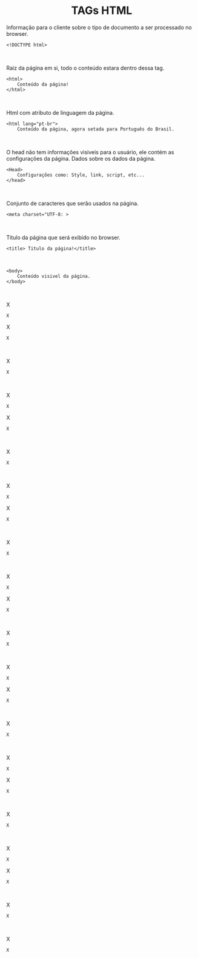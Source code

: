 <h1 style ="text-align: center;">TAGs HTML</h1>
  

Informação para o cliente sobre o tipo de documento a ser processado no browser.
```
<!DOCTYPE html>
```
<br>

Raiz da página em si, todo o conteúdo estara dentro dessa tag.
```
<html>
    Conteúdo da página!
</html>
```
<br>

Html com atributo de linguagem da página.
```
<html lang="pt-br">
    Conteúdo da página, agora setada para Português do Brasil.
```
<br>

O head não tem informações visiveis para o usuário, ele contém as configurações da página. Dados sobre os dados da página.
```
<Head>
    Configurações como: Style, link, script, etc...
</head>
```
<br>

Conjunto de caracteres que serão usados na página.
```
<meta charset="UTF-8: >
```
<br>

Titulo da página que será exibido no browser.
```
<title> Titulo da página!</title>
```
<br>


```
<body>
    Conteúdo visivel da página.
</body>
```
<br>

X
```
X
```

X
```
X
```
<br>

X
```
X
```
<br>

X
```
X
```
X
```
X
```
<br>

X
```
X
```
<br>

X
```
X
```
X
```
X
```
<br>

X
```
X
```
<br>

X
```
X
```
X
```
X
```
<br>

X
```
X
```
<br>

X
```
X
```
X
```
X
```
<br>

X
```
X
```
<br>

X
```
X
```
X
```
X
```
<br>

X
```
X
```
<br>

X
```
X
```
X
```
X
```
<br>

X
```
X
```
<br>

X
```
X
```